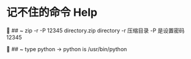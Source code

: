 # 记不住的命令 Help

🍑 ## ~ zip -r -P 12345 directory.zip directory
-r 压缩目录
-P 是设置密码 12345

🍑 ## ~ type python  →  python is /usr/bin/python
